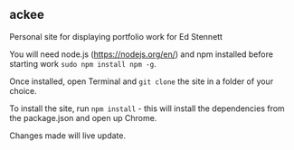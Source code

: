 ## ackee

Personal site for displaying portfolio work for Ed Stennett

You will need node.js (https://nodejs.org/en/) and npm installed before starting work `sudo npm install npm -g`.

Once installed, open Terminal and `git clone` the site in a folder of your choice.

To install the site, run `npm install` - this will install the dependencies from the package.json and open up Chrome. 

Changes made will live update.
